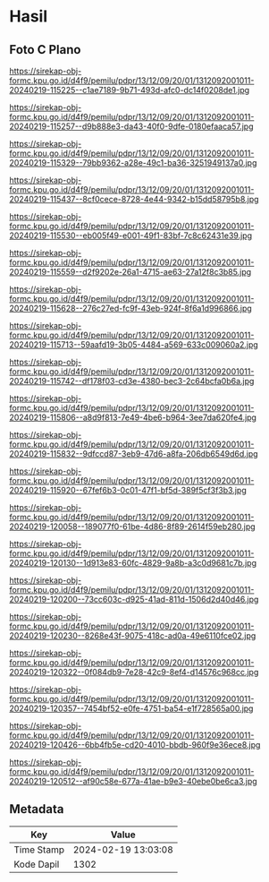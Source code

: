 # Hasil

## Foto C Plano

https://sirekap-obj-formc.kpu.go.id/d4f9/pemilu/pdpr/13/12/09/20/01/1312092001011-20240219-115225--c1ae7189-9b71-493d-afc0-dc14f0208de1.jpg

https://sirekap-obj-formc.kpu.go.id/d4f9/pemilu/pdpr/13/12/09/20/01/1312092001011-20240219-115257--d9b888e3-da43-40f0-9dfe-0180efaaca57.jpg

https://sirekap-obj-formc.kpu.go.id/d4f9/pemilu/pdpr/13/12/09/20/01/1312092001011-20240219-115329--79bb9362-a28e-49c1-ba36-3251949137a0.jpg

https://sirekap-obj-formc.kpu.go.id/d4f9/pemilu/pdpr/13/12/09/20/01/1312092001011-20240219-115437--8cf0cece-8728-4e44-9342-b15dd58795b8.jpg

https://sirekap-obj-formc.kpu.go.id/d4f9/pemilu/pdpr/13/12/09/20/01/1312092001011-20240219-115530--eb005f49-e001-49f1-83bf-7c8c62431e39.jpg

https://sirekap-obj-formc.kpu.go.id/d4f9/pemilu/pdpr/13/12/09/20/01/1312092001011-20240219-115559--d2f9202e-26a1-4715-ae63-27a12f8c3b85.jpg

https://sirekap-obj-formc.kpu.go.id/d4f9/pemilu/pdpr/13/12/09/20/01/1312092001011-20240219-115628--276c27ed-fc9f-43eb-924f-8f6a1d996866.jpg

https://sirekap-obj-formc.kpu.go.id/d4f9/pemilu/pdpr/13/12/09/20/01/1312092001011-20240219-115713--59aafd19-3b05-4484-a569-633c009060a2.jpg

https://sirekap-obj-formc.kpu.go.id/d4f9/pemilu/pdpr/13/12/09/20/01/1312092001011-20240219-115742--df178f03-cd3e-4380-bec3-2c64bcfa0b6a.jpg

https://sirekap-obj-formc.kpu.go.id/d4f9/pemilu/pdpr/13/12/09/20/01/1312092001011-20240219-115806--a8d9f813-7e49-4be6-b964-3ee7da620fe4.jpg

https://sirekap-obj-formc.kpu.go.id/d4f9/pemilu/pdpr/13/12/09/20/01/1312092001011-20240219-115832--9dfccd87-3eb9-47d6-a8fa-206db6549d6d.jpg

https://sirekap-obj-formc.kpu.go.id/d4f9/pemilu/pdpr/13/12/09/20/01/1312092001011-20240219-115920--67fef6b3-0c01-47f1-bf5d-389f5cf3f3b3.jpg

https://sirekap-obj-formc.kpu.go.id/d4f9/pemilu/pdpr/13/12/09/20/01/1312092001011-20240219-120058--189077f0-61be-4d86-8f89-2614f59eb280.jpg

https://sirekap-obj-formc.kpu.go.id/d4f9/pemilu/pdpr/13/12/09/20/01/1312092001011-20240219-120130--1d913e83-60fc-4829-9a8b-a3c0d9681c7b.jpg

https://sirekap-obj-formc.kpu.go.id/d4f9/pemilu/pdpr/13/12/09/20/01/1312092001011-20240219-120200--73cc603c-d925-41ad-811d-1506d2d40d46.jpg

https://sirekap-obj-formc.kpu.go.id/d4f9/pemilu/pdpr/13/12/09/20/01/1312092001011-20240219-120230--8268e43f-9075-418c-ad0a-49e6110fce02.jpg

https://sirekap-obj-formc.kpu.go.id/d4f9/pemilu/pdpr/13/12/09/20/01/1312092001011-20240219-120322--0f084db9-7e28-42c9-8ef4-d14576c968cc.jpg

https://sirekap-obj-formc.kpu.go.id/d4f9/pemilu/pdpr/13/12/09/20/01/1312092001011-20240219-120357--7454bf52-e0fe-4751-ba54-e1f728565a00.jpg

https://sirekap-obj-formc.kpu.go.id/d4f9/pemilu/pdpr/13/12/09/20/01/1312092001011-20240219-120426--6bb4fb5e-cd20-4010-bbdb-960f9e36ece8.jpg

https://sirekap-obj-formc.kpu.go.id/d4f9/pemilu/pdpr/13/12/09/20/01/1312092001011-20240219-120512--af90c58e-677a-41ae-b9e3-40ebe0be6ca3.jpg


## Metadata

| Key        | Value               |
| ---------- | ------------------- |
| Time Stamp | 2024-02-19 13:03:08 |
| Kode Dapil | 1302                |




